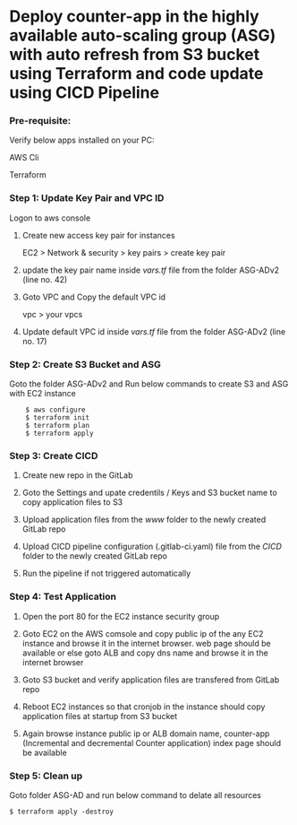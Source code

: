 # Deploy counter-app in the highly available auto-scaling group (ASG) with auto refresh from S3 bucket using Terraform and code update using CICD Pipeline

### Pre-requisite:
Verify below apps installed on your PC:

AWS Cli

Terraform

### Step 1: Update Key Pair and VPC ID
Logon to aws console

1. Create new access key pair for instances
   
   EC2 > Network & security > key pairs > create key pair
   
2. update the key pair name inside _vars.tf_ file from the folder ASG-ADv2 (line no. 42)
   
3. Goto VPC and Copy the default VPC id
   
   vpc > your vpcs
   
4. Update default VPC id inside _vars.tf_ file from the folder ASG-ADv2 (line no. 17)

### Step 2: Create S3 Bucket and ASG
Goto the folder ASG-ADv2 and Run below commands to create S3 and ASG with EC2 instance
```
	$ aws configure 
	$ terraform init
	$ terraform plan
	$ terraform apply
```
### Step 3: Create CICD
1. Create new repo in the GitLab
   
2. Goto the Settings and upate credentils / Keys and S3 bucket name to copy application files to S3
   
3. Upload application files from the _www_ folder to the newly created GitLab repo
   
4. Upload CICD pipeline configuration (.gitlab-ci.yaml) file from the _CICD_ folder  to the newly created GitLab repo
   
5. Run the pipeline if not triggered automatically

### Step 4: Test Application
1. Open the port 80 for the EC2 instance security group

2. Goto EC2 on the AWS comsole and copy public ip of the any EC2 instance and browse it in the internet browser. web page should be available or else goto ALB and copy dns name and browse it in the internet browser
   
3. Goto S3 bucket and verify application files are transfered from GitLab repo
   
4. Reboot EC2 instances so that cronjob in the instance should copy application files at startup from S3 bucket
   
5. Again browse instance public ip or ALB domain name, counter-app (Incremental and decremental Counter application) index  page should be available


### Step 5: Clean up
Goto folder ASG-AD and run below command to delate all resources

	$ terraform apply -destroy
